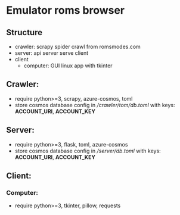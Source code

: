 # Emulator roms browser

## Structure

- crawler: scrapy spider crawl from romsmodes.com
- server: api server serve client
- client
  - computer: GUI linux app with tkinter

## Crawler:

- require python>=3, scrapy, azure-cosmos, toml
- store cosmos database config in */crawler/tom/db.toml* with keys: **ACCOUNT_URI**, **ACCOUNT_KEY**

## Server:

- require python>=3, flask, toml, azure-cosmos
- store cosmos database config in */server/db.toml* with keys: **ACCOUNT_URI**, **ACCOUNT_KEY**

## Client:

### Computer:

- require python>=3, tkinter, pillow, requests
